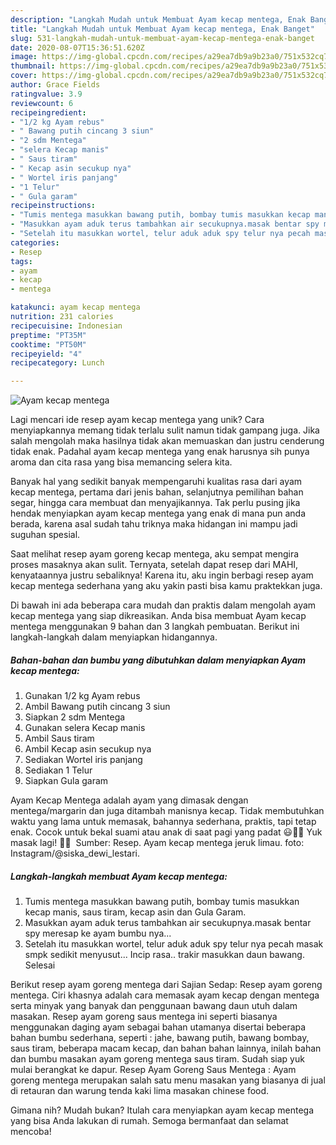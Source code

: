 ```yaml
---
description: "Langkah Mudah untuk Membuat Ayam kecap mentega, Enak Banget"
title: "Langkah Mudah untuk Membuat Ayam kecap mentega, Enak Banget"
slug: 531-langkah-mudah-untuk-membuat-ayam-kecap-mentega-enak-banget
date: 2020-08-07T15:36:51.620Z
image: https://img-global.cpcdn.com/recipes/a29ea7db9a9b23a0/751x532cq70/ayam-kecap-mentega-foto-resep-utama.jpg
thumbnail: https://img-global.cpcdn.com/recipes/a29ea7db9a9b23a0/751x532cq70/ayam-kecap-mentega-foto-resep-utama.jpg
cover: https://img-global.cpcdn.com/recipes/a29ea7db9a9b23a0/751x532cq70/ayam-kecap-mentega-foto-resep-utama.jpg
author: Grace Fields
ratingvalue: 3.9
reviewcount: 6
recipeingredient:
- "1/2 kg Ayam rebus"
- " Bawang putih cincang 3 siun"
- "2 sdm Mentega"
- "selera Kecap manis"
- " Saus tiram"
- " Kecap asin secukup nya"
- " Wortel iris panjang"
- "1 Telur"
- " Gula garam"
recipeinstructions:
- "Tumis mentega masukkan bawang putih, bombay tumis masukkan kecap manis, saus tiram, kecap asin dan Gula Garam."
- "Masukkan ayam aduk terus tambahkan air secukupnya.masak bentar spy meresap ke ayam bumbu nya..."
- "Setelah itu masukkan wortel, telur aduk aduk spy telur nya pecah masak smpk sedikit menyusut... Incip rasa.. trakir masukkan daun bawang. Selesai"
categories:
- Resep
tags:
- ayam
- kecap
- mentega

katakunci: ayam kecap mentega 
nutrition: 231 calories
recipecuisine: Indonesian
preptime: "PT35M"
cooktime: "PT50M"
recipeyield: "4"
recipecategory: Lunch

---
```



![Ayam kecap mentega](https://img-global.cpcdn.com/recipes/a29ea7db9a9b23a0/751x532cq70/ayam-kecap-mentega-foto-resep-utama.jpg)

Lagi mencari ide resep ayam kecap mentega yang unik? Cara menyiapkannya memang tidak terlalu sulit namun tidak gampang juga. Jika salah mengolah maka hasilnya tidak akan memuaskan dan justru cenderung tidak enak. Padahal ayam kecap mentega yang enak harusnya sih punya aroma dan cita rasa yang bisa memancing selera kita.

Banyak hal yang sedikit banyak mempengaruhi kualitas rasa dari ayam kecap mentega, pertama dari jenis bahan, selanjutnya pemilihan bahan segar, hingga cara membuat dan menyajikannya. Tak perlu pusing jika hendak menyiapkan ayam kecap mentega yang enak di mana pun anda berada, karena asal sudah tahu triknya maka hidangan ini mampu jadi suguhan spesial.

Saat melihat resep ayam goreng kecap mentega, aku sempat mengira proses masaknya akan sulit. Ternyata, setelah dapat resep dari MAHI, kenyataannya justru sebaliknya! Karena itu, aku ingin berbagi resep ayam kecap mentega sederhana yang aku yakin pasti bisa kamu praktekkan juga.


Di bawah ini ada beberapa cara mudah dan praktis dalam mengolah ayam kecap mentega yang siap dikreasikan. Anda bisa membuat Ayam kecap mentega menggunakan 9 bahan dan 3 langkah pembuatan. Berikut ini langkah-langkah dalam menyiapkan hidangannya.

<!--inarticleads1-->

##### Bahan-bahan dan bumbu yang dibutuhkan dalam menyiapkan Ayam kecap mentega:

1. Gunakan 1/2 kg Ayam rebus
1. Ambil  Bawang putih cincang 3 siun
1. Siapkan 2 sdm Mentega
1. Gunakan selera Kecap manis
1. Ambil  Saus tiram
1. Ambil  Kecap asin secukup nya
1. Sediakan  Wortel iris panjang
1. Sediakan 1 Telur
1. Siapkan  Gula garam


Ayam Kecap Mentega adalah ayam yang dimasak dengan mentega/margarin dan juga ditambah manisnya kecap. Tidak membutuhkan waktu yang lama untuk memasak, bahannya sederhana, praktis, tapi tetap enak. Cocok untuk bekal suami atau anak di saat pagi yang padat 😃👍🏻 Yuk masak lagi! 👩‍🍳 ️ Sumber: Resep. Ayam kecap mentega jeruk limau. foto: Instagram/@siska_dewi_lestari. 

<!--inarticleads2-->

##### Langkah-langkah membuat Ayam kecap mentega:

1. Tumis mentega masukkan bawang putih, bombay tumis masukkan kecap manis, saus tiram, kecap asin dan Gula Garam.
1. Masukkan ayam aduk terus tambahkan air secukupnya.masak bentar spy meresap ke ayam bumbu nya...
1. Setelah itu masukkan wortel, telur aduk aduk spy telur nya pecah masak smpk sedikit menyusut... Incip rasa.. trakir masukkan daun bawang. Selesai


Berikut resep ayam goreng mentega dari Sajian Sedap: Resep ayam goreng mentega. Ciri khasnya adalah cara memasak ayam kecap dengan mentega serta minyak yang banyak dan penggunaan bawang daun utuh dalam masakan. Resep ayam goreng saus mentega ini seperti biasanya menggunakan daging ayam sebagai bahan utamanya disertai beberapa bahan bumbu sederhana, seperti : jahe, bawang putih, bawang bombay, saus tiram, beberapa macam kecap, dan bahan bahan lainnya, inilah bahan dan bumbu masakan ayam goreng mentega saus tiram. Sudah siap yuk mulai berangkat ke dapur. Resep Ayam Goreng Saus Mentega : Ayam goreng mentega merupakan salah satu menu masakan yang biasanya di jual di retauran dan warung tenda kaki lima masakan chinese food. 

Gimana nih? Mudah bukan? Itulah cara menyiapkan ayam kecap mentega yang bisa Anda lakukan di rumah. Semoga bermanfaat dan selamat mencoba!
